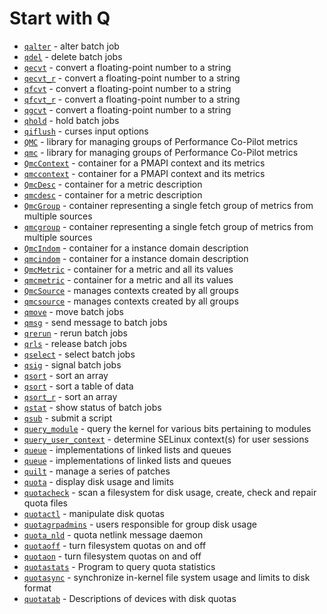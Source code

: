 # Start with Q

- [`qalter`](https://www.man7.org/linux/man-pages/man1/qalter.1p.html) - alter batch job
- [`qdel`](https://www.man7.org/linux/man-pages/man1/qdel.1p.html) - delete batch jobs
- [`qecvt`](https://www.man7.org/linux/man-pages/man3/qecvt.3.html) - convert a floating-point number to a string
- [`qecvt_r`](https://www.man7.org/linux/man-pages/man3/qecvt_r.3.html) - convert a floating-point number to a string
- [`qfcvt`](https://www.man7.org/linux/man-pages/man3/qfcvt.3.html) - convert a floating-point number to a string
- [`qfcvt_r`](https://www.man7.org/linux/man-pages/man3/qfcvt_r.3.html) - convert a floating-point number to a string
- [`qgcvt`](https://www.man7.org/linux/man-pages/man3/qgcvt.3.html) - convert a floating-point number to a string
- [`qhold`](https://www.man7.org/linux/man-pages/man1/qhold.1p.html) - hold batch jobs
- [`qiflush`](https://www.man7.org/linux/man-pages/man3/qiflush.3x.html) - curses input options
- [`QMC`](https://www.man7.org/linux/man-pages/man3/QMC.3.html) - library for managing groups of Performance Co-Pilot metrics
- [`qmc`](https://www.man7.org/linux/man-pages/man3/qmc.3.html) - library for managing groups of Performance Co-Pilot metrics
- [`QmcContext`](https://www.man7.org/linux/man-pages/man3/QmcContext.3.html) - container for a PMAPI context and its metrics
- [`qmccontext`](https://www.man7.org/linux/man-pages/man3/qmccontext.3.html) - container for a PMAPI context and its metrics
- [`QmcDesc`](https://www.man7.org/linux/man-pages/man3/QmcDesc.3.html) - container for a metric description
- [`qmcdesc`](https://www.man7.org/linux/man-pages/man3/qmcdesc.3.html) - container for a metric description
- [`QmcGroup`](https://www.man7.org/linux/man-pages/man3/QmcGroup.3.html) - container representing a single fetch group of metrics from multiple sources
- [`qmcgroup`](https://www.man7.org/linux/man-pages/man3/qmcgroup.3.html) - container representing a single fetch group of metrics from multiple sources
- [`QmcIndom`](https://www.man7.org/linux/man-pages/man3/QmcIndom.3.html) - container for a instance domain description
- [`qmcindom`](https://www.man7.org/linux/man-pages/man3/qmcindom.3.html) - container for a instance domain description
- [`QmcMetric`](https://www.man7.org/linux/man-pages/man3/QmcMetric.3.html) - container for a metric and all its values
- [`qmcmetric`](https://www.man7.org/linux/man-pages/man3/qmcmetric.3.html) - container for a metric and all its values
- [`QmcSource`](https://www.man7.org/linux/man-pages/man3/QmcSource.3.html) - manages contexts created by all groups
- [`qmcsource`](https://www.man7.org/linux/man-pages/man3/qmcsource.3.html) - manages contexts created by all groups
- [`qmove`](https://www.man7.org/linux/man-pages/man1/qmove.1p.html) - move batch jobs
- [`qmsg`](https://www.man7.org/linux/man-pages/man1/qmsg.1p.html) - send message to batch jobs
- [`qrerun`](https://www.man7.org/linux/man-pages/man1/qrerun.1p.html) - rerun batch jobs
- [`qrls`](https://www.man7.org/linux/man-pages/man1/qrls.1p.html) - release batch jobs
- [`qselect`](https://www.man7.org/linux/man-pages/man1/qselect.1p.html) - select batch jobs
- [`qsig`](https://www.man7.org/linux/man-pages/man1/qsig.1p.html) - signal batch jobs
- [`qsort`](https://www.man7.org/linux/man-pages/man3/qsort.3.html) - sort an array
- [`qsort`](https://www.man7.org/linux/man-pages/man3/qsort.3p.html) - sort a table of data
- [`qsort_r`](https://www.man7.org/linux/man-pages/man3/qsort_r.3.html) - sort an array
- [`qstat`](https://www.man7.org/linux/man-pages/man1/qstat.1p.html) - show status of batch jobs
- [`qsub`](https://www.man7.org/linux/man-pages/man1/qsub.1p.html) - submit a script
- [`query_module`](https://www.man7.org/linux/man-pages/man2/query_module.2.html) - query the kernel for various bits pertaining to modules
- [`query_user_context`](https://www.man7.org/linux/man-pages/man3/query_user_context.3.html) - determine SELinux context(s) for user sessions
- [`queue`](https://www.man7.org/linux/man-pages/man3/queue.3.html) - implementations of linked lists and queues
- [`queue`](https://www.man7.org/linux/man-pages/man7/queue.7.html) - implementations of linked lists and queues
- [`quilt`](https://www.man7.org/linux/man-pages/man1/quilt.1.html) - manage a series of patches
- [`quota`](https://www.man7.org/linux/man-pages/man1/quota.1.html) - display disk usage and limits
- [`quotacheck`](https://www.man7.org/linux/man-pages/man8/quotacheck.8.html) - scan a filesystem for disk usage, create, check and repair quota files
- [`quotactl`](https://www.man7.org/linux/man-pages/man2/quotactl.2.html) - manipulate disk quotas
- [`quotagrpadmins`](https://www.man7.org/linux/man-pages/man5/quotagrpadmins.5.html) - users responsible for group disk usage
- [`quota_nld`](https://www.man7.org/linux/man-pages/man8/quota_nld.8.html) - quota netlink message daemon
- [`quotaoff`](https://www.man7.org/linux/man-pages/man8/quotaoff.8.html) - turn filesystem quotas on and off
- [`quotaon`](https://www.man7.org/linux/man-pages/man8/quotaon.8.html) - turn filesystem quotas on and off
- [`quotastats`](https://www.man7.org/linux/man-pages/man8/quotastats.8.html) - Program to query quota statistics
- [`quotasync`](https://www.man7.org/linux/man-pages/man1/quotasync.1.html) - synchronize in-kernel file system usage and limits to disk format
- [`quotatab`](https://www.man7.org/linux/man-pages/man5/quotatab.5.html) - Descriptions of devices with disk quotas